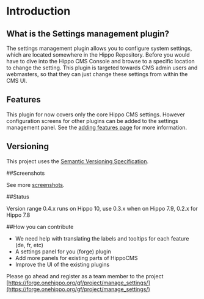<!--
  Copyright 2015 Hippo B.V. (http://www.onehippo.com)

  Licensed under the Apache License, Version 2.0 (the "License");
  you may not use this file except in compliance with the License.
  You may obtain a copy of the License at

   http://www.apache.org/licenses/LICENSE-2.0

  Unless required by applicable law or agreed to in writing, software
  distributed under the License is distributed on an "AS IS" BASIS,
  WITHOUT WARRANTIES OR CONDITIONS OF ANY KIND, either express or implied.
  See the License for the specific language governing permissions and
  limitations under the License.
  -->
# Introduction

## What is the Settings management plugin?

The settings management plugin allows you to configure system settings, which are located somewhere in the Hippo Repository.
Before you would have to dive into the Hippo CMS Console and browse to a specific location to change the setting.
This plugin is targeted towards CMS admin users and webmasters, so that they can just change these settings from within the CMS UI.

## Features

This plugin for now covers only the core Hippo CMS settings. However configuration screens for other plugins can be added
to the settings management panel. See the [adding features page](adding-features.html) for more information.

## Versioning

This project uses the [Semantic Versioning Specification](http://semver.org/).

##Screenshots

See more [screenshots](screenshots.html).

##Status

Version range 0.4.x runs on Hippo 10, use 0.3.x when on Hippo 7.9, 0.2.x for Hippo 7.8

##How you can contribute

- We need help with translating the labels and tooltips for each feature (de, fr, etc)
- A settings panel for you (forge) plugin
- Add more panels for existing parts of HippoCMS
- Improve the UI of the existing plugins

Please go ahead and register as a team member to the project [https://forge.onehippo.org/gf/project/manage_settings/](https://forge.onehippo.org/gf/project/manage_settings/)
